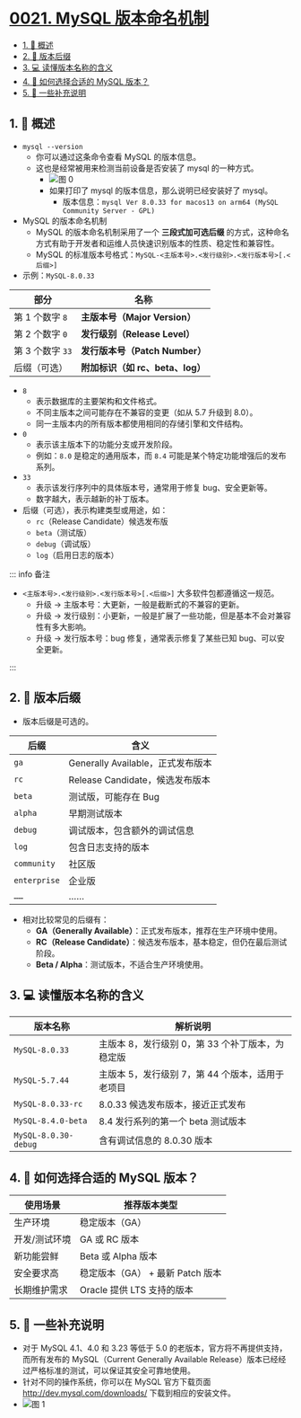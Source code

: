 # [0021. MySQL 版本命名机制](https://github.com/Tdahuyou/TNotes.mysql/tree/main/notes/0021.%20MySQL%20%E7%89%88%E6%9C%AC%E5%91%BD%E5%90%8D%E6%9C%BA%E5%88%B6)

<!-- region:toc -->

- [1. 📝 概述](#1--概述)
- [2. 📒 版本后缀](#2--版本后缀)
- [3. 💻 读懂版本名称的含义](#3--读懂版本名称的含义)
- [4. 🤔 如何选择合适的 MySQL 版本？](#4--如何选择合适的-mysql-版本)
- [5. 📒 一些补充说明](#5--一些补充说明)

<!-- endregion:toc -->

## 1. 📝 概述

- `mysql --version`
  - 你可以通过这条命令查看 MySQL 的版本信息。
  - 这也是经常被用来检测当前设备是否安装了 mysql 的一种方式。
    - ![图 0](https://cdn.jsdelivr.net/gh/Tdahuyou/imgs@main/2025-05-17-08-40-27.png)
    - 如果打印了 mysql 的版本信息，那么说明已经安装好了 mysql。
      - 版本信息：`mysql Ver 8.0.33 for macos13 on arm64 (MySQL Community Server - GPL)`
- MySQL 的版本命名机制
  - MySQL 的版本命名机制采用了一个 **三段式加可选后缀** 的方式，这种命名方式有助于开发者和运维人员快速识别版本的性质、稳定性和兼容性。
  - MySQL 的标准版本号格式：`MySQL-<主版本号>.<发行级别>.<发行版本号>[.<后缀>]`
- 示例：`MySQL-8.0.33`

| 部分             | 名称                             |
| ---------------- | -------------------------------- |
| 第 1 个数字 `8`  | **主版本号（Major Version）**    |
| 第 2 个数字 `0`  | **发行级别（Release Level）**    |
| 第 3 个数字 `33` | **发行版本号（Patch Number）**   |
| 后缀（可选）     | **附加标识（如 rc、beta、log）** |

- `8`
  - 表示数据库的主要架构和文件格式。
  - 不同主版本之间可能存在不兼容的变更（如从 5.7 升级到 8.0）。
  - 同一主版本内的所有版本都使用相同的存储引擎和文件结构。
- `0`
  - 表示该主版本下的功能分支或开发阶段。
  - 例如：`8.0` 是稳定的通用版本，而 `8.4` 可能是某个特定功能增强后的发布系列。
- `33`
  - 表示该发行序列中的具体版本号，通常用于修复 bug、安全更新等。
  - 数字越大，表示越新的补丁版本。
- 后缀（可选），表示构建类型或用途，如：
  - `rc`（Release Candidate）候选发布版
  - `beta`（测试版）
  - `debug`（调试版）
  - `log`（启用日志的版本）

::: info 备注

- `<主版本号>.<发行级别>.<发行版本号>[.<后缀>]` 大多软件包都遵循这一规范。
  - 升级 -> 主版本号：大更新，一般是截断式的不兼容的更新。
  - 升级 -> 发行级别：小更新，一般是扩展了一些功能，但是基本不会对兼容性有多大影响。
  - 升级 -> 发行版本号：bug 修复，通常表示修复了某些已知 bug、可以安全更新。

:::

## 2. 📒 版本后缀

- 版本后缀是可选的。

| 后缀         | 含义                              |
| ------------ | --------------------------------- |
| `ga`         | Generally Available，正式发布版本 |
| `rc`         | Release Candidate，候选发布版本   |
| `beta`       | 测试版，可能存在 Bug              |
| `alpha`      | 早期测试版本                      |
| `debug`      | 调试版本，包含额外的调试信息      |
| `log`        | 包含日志支持的版本                |
| `community`  | 社区版                            |
| `enterprise` | 企业版                            |
| `……`         | ……                                |

- 相对比较常见的后缀有：
  - **GA（Generally Available）**：正式发布版本，推荐在生产环境中使用。
  - **RC（Release Candidate）**：候选发布版本，基本稳定，但仍在最后测试阶段。
  - **Beta / Alpha**：测试版本，不适合生产环境使用。

## 3. 💻 读懂版本名称的含义

| 版本名称             | 解析说明                                         |
| -------------------- | ------------------------------------------------ |
| `MySQL-8.0.33`       | 主版本 8，发行级别 0，第 33 个补丁版本，为稳定版 |
| `MySQL-5.7.44`       | 主版本 5，发行级别 7，第 44 个版本，适用于老项目 |
| `MySQL-8.0.33-rc`    | 8.0.33 候选发布版本，接近正式发布                |
| `MySQL-8.4.0-beta`   | 8.4 发行系列的第一个 beta 测试版本               |
| `MySQL-8.0.30-debug` | 含有调试信息的 8.0.30 版本                       |

## 4. 🤔 如何选择合适的 MySQL 版本？

| 使用场景      | 推荐版本类型                     |
| ------------- | -------------------------------- |
| 生产环境      | 稳定版本（GA）                   |
| 开发/测试环境 | GA 或 RC 版本                    |
| 新功能尝鲜    | Beta 或 Alpha 版本               |
| 安全要求高    | 稳定版本（GA） + 最新 Patch 版本 |
| 长期维护需求  | Oracle 提供 LTS 支持的版本       |

## 5. 📒 一些补充说明

- 对于 MySQL 4.1、4.0 和 3.23 等低于 5.0 的老版本，官方将不再提供支持，而所有发布的 MySQL（Current Generally Available Release）版本已经经过严格标准的测试，可以保证其安全可靠地使用。
- 针对不同的操作系统，你可以在 MySQL 官方下载页面 http://dev.mysql.com/downloads/ 下载到相应的安装文件。
- ![图 1](https://cdn.jsdelivr.net/gh/Tdahuyou/imgs@main/2025-05-17-20-46-36.png)
